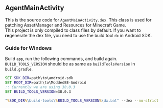 ## AgentMainActivity

This is the source code for `AgentMainActivity.dex`. This class is used for patching AssetManager and Resources for Minecraft Game.  
This project is only compiled to class files by default. If you want to **re**generate the dex file, you need to use the build tool `dx` in Android SDK.  

### Guide for Windows
Build `app`, run the following commands, and build again.  
`BUILD_TOOLS_VERSION` should be as same as `buildToolsVersion` in `build.gradle`.  
```bat
SET SDK_DIR=path\to\android-sdk
SET ROOT_DIR=path\to\ModdedBE-Android
:: Currently we are using 30.0.3
SET BUILD_TOOLS_VERSION=30.0.3

"%SDK_DIR%\build-tools\%BUILD_TOOLS_VERSION%\dx.bat" --dex --no-strict --output "%ROOT_DIR%\endercore\src\main\assets\endercore\android\AgentMainActivity.dex" "%ROOT_DIR%\agent_main\build\intermediates\javac\debug\classes\com\mojang\minecraftpe\AgentMainActivity.class"
```
